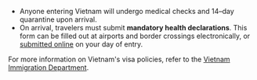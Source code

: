 - Anyone entering Vietnam will undergo medical checks and 14–day quarantine upon arrival.
- On arrival, travelers must submit **mandatory health declarations**. This form can be filled out at airports and border crossings electronically, or [submitted online](https://tokhaiyte.vn/) on your day of entry.

For more information on Vietnam's visa policies, refer to the [Vietnam Immigration Department](https://evisa.xuatnhapcanh.gov.vn/trang-chu-ttdt).
